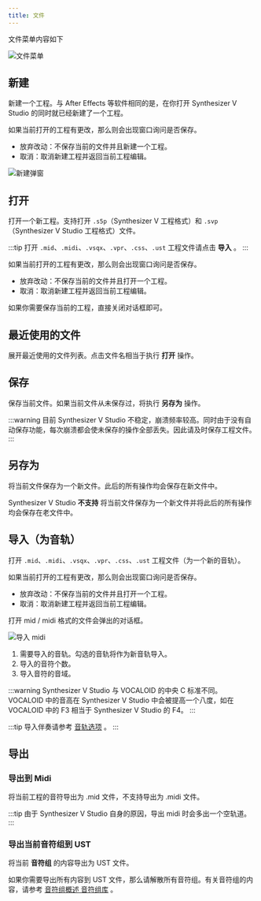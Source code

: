 ```yaml
---
title: 文件
---
```

文件菜单内容如下

![文件菜单](/docs/main_docs/menu/file/1.png)

## 新建

新建一个工程。与 After Effects 等软件相同的是，在你打开 Synthesizer V Studio 的同时就已经新建了一个工程。

如果当前打开的工程有更改，那么则会出现窗口询问是否保存。

* 放弃改动：不保存当前的文件并且新建一个工程。
* 取消：取消新建工程并返回当前工程编辑。

![新建弹窗](/docs/main_docs/menu/file/2.png)

## 打开

打开一个新工程。支持打开 `.s5p`（Synthesizer V 工程格式）和 `.svp`（Synthesizer V Studio 工程格式）文件。

:::tip
打开 `.mid`、`.midi`、`.vsqx`、`.vpr`、`.css`、`.ust` 工程文件请点击 **导入** 。
:::

如果当前打开的工程有更改，那么则会出现窗口询问是否保存。

* 放弃改动：不保存当前的文件并且打开一个工程。
* 取消：取消新建工程并返回当前工程编辑。

如果你需要保存当前的工程，直接关闭对话框即可。

## 最近使用的文件

展开最近使用的文件列表。点击文件名相当于执行 **打开** 操作。

## 保存

保存当前文件。如果当前文件从未保存过，将执行 **另存为** 操作。

:::warning
目前 Synthesizer V Studio 不稳定，崩溃频率较高。同时由于没有自动保存功能，每次崩溃都会使未保存的操作全部丢失。因此请及时保存工程文件。
:::

## 另存为

将当前文件保存为一个新文件。此后的所有操作均会保存在新文件中。

Synthesizer V Studio **不支持** 将当前文件保存为一个新文件并将此后的所有操作均会保存在老文件中。

## 导入（为音轨）

打开 `.mid`、`.midi`、`.vsqx`、`.vpr`、`.css`、`.ust` 工程文件（为一个新的音轨）。

如果当前打开的工程有更改，那么则会出现窗口询问是否保存。

* 放弃改动：不保存当前的文件并且打开一个工程。
* 取消：取消新建工程并返回当前工程编辑。

打开 mid / midi 格式的文件会弹出的对话框。

![导入 midi](/docs/main_docs/menu/file/3.png)

1. 需要导入的音轨。勾选的音轨将作为新音轨导入。
2. 导入的音符个数。
3. 导入音符的音域。

:::warning
Synthesizer V Studio 与 VOCALOID 的中央 C 标准不同。VOCALOID 中的音高在 Synthesizer V Studio 中会被提高一个八度，如在 VOCALOID 中的 F3 相当于 Synthesizer V Studio 的 F4。
:::

:::tip
导入伴奏请参考 [音轨选项](../arrangement/track.md) 。
:::

## 导出

### 导出到 Midi

将当前工程的音符导出为 .mid 文件，不支持导出为 .midi 文件。

:::tip
由于 Synthesizer V Studio 自身的原因，导出 midi 时会多出一个空轨道。
:::

### 导出当前音符组到 UST

将当前 **音符组** 的内容导出为 UST 文件。

如果你需要导出所有内容到 UST 文件，那么请解散所有音符组。有关音符组的内容，请参考 [音符组概述 音符组库](../sidebar/note_properties.md) 。